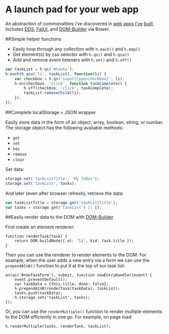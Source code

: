 A launch pad for your web app
=============================

An abstraction of commonalities i've discovered in [web][1] [apps][2] [i've][3] [built][4]. Includes [DDS][5], [FatUI][6], and [DOM-Builder][7] via Bower.

[1]: https://github.com/Daniel-Hug/Tiny-Finance
[2]: https://github.com/Daniel-Hug/mileage
[3]: https://github.com/Daniel-Hug/tap
[4]: https://github.com/Daniel-Hug/ToDo
[5]: https://github.com/Daniel-Hug/DDS
[6]: https://github.com/Daniel-Hug/FatUI
[7]: https://github.com/Daniel-Hug/DOM-Builder


##Simple helper functions

 - Easily loop through any collection with `h.each()` and `h.map()`
 - Get element(s) by css selector with `h.qs()` and `h.qsa()`
 - Add and remove event listeners with `h.on()` and `h.off()`

```js
var taskList = h.qs('#tasks');
h.each(h.qsa('li', taskList), function(li) {
	var checkbox = h.qs('input[type=checkbox]', li);
	h.on(checkbox, 'click', function taskComplete() {
		h.off(checkbox, 'click', taskComplete);
		taskList.removeChild(li);
	});
});
```


##Complete localStorage + JSON wrapper

Easily store data in the form of an object, array, boolean, string, or number. The storage object has the following available methods:
 - `get`
 - `set`
 - `has`
 - `remove`
 - `clear`

Set data:
```js
storage.set('taskListTitle', 'My ToDos');
storage.set('taskList', tasks);
```

And later (even after browser refresh), retrieve the data:
```js
var taskListTitle = storage.get('taskListTitle');
var tasks = storage.get('taskList') || [];
```


##Easily render data to the DOM with [DOM-Builder][7]

First create an element renderer:
```
function renderTask(task) {
	return DOM.buildNode({ el: 'li', kid: task.title });
}
```

Then you can use the renderer to render elements to the DOM. For example, when the user adds a new entry via a form we can use the `prependAInB()` function to put it at the top of our task list:
```
on(qs('#newTaskForm'), submit, function newEntryHandler(event) {
	event.preventDefault();
	var taskData = {this.title, done: false};
	h.prependAInB(renderTask(taskData), taskList);
	tasks.push(taskData);
	h.storage.set('taskList', tasks);
});
```

Or, you can use the `renderMultiple()` function to render multiple elements to the DOM efficiently in one go. For example, on page load:
```
h.renderMultiple(tasks, renderTask, taskList);
```
